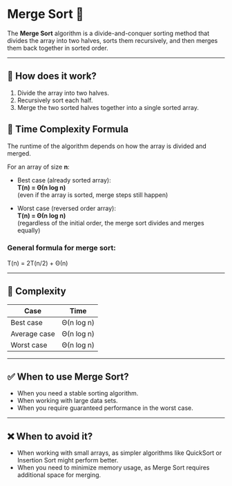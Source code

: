 # Merge Sort 🧩

The **Merge Sort** algorithm is a divide-and-conquer sorting method that divides the array into two halves, sorts them recursively, and then merges them back together in sorted order.

---

## 📌 How does it work?

1. Divide the array into two halves.
2. Recursively sort each half.
3. Merge the two sorted halves together into a single sorted array.

## 📐 Time Complexity Formula

The runtime of the algorithm depends on how the array is divided and merged.

For an array of size **n**:

- Best case (already sorted array):  
  **T(n) = Θ(n log n)**  
  (even if the array is sorted, merge steps still happen)

- Worst case (reversed order array):  
  **T(n) = Θ(n log n)**  
  (regardless of the initial order, the merge sort divides and merges equally)

### General formula for merge sort:

T(n) = 2T(n/2) + Θ(n)


---

## 🚀 Complexity

| Case              | Time        |
|-------------------|-------------|
| Best case        | Θ(n log n)  |
| Average case     | Θ(n log n)  |
| Worst case       | Θ(n log n)  |

---

## ✅ When to use Merge Sort?

- When you need a stable sorting algorithm.
- When working with large data sets.
- When you require guaranteed performance in the worst case.

---

## ❌ When to avoid it?

- When working with small arrays, as simpler algorithms like QuickSort or Insertion Sort might perform better.
- When you need to minimize memory usage, as Merge Sort requires additional space for merging.


